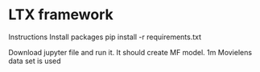 # LTX framework
Instructions
Install packages pip install -r requirements.txt

Download jupyter file and run it. It should create MF model. 1m Movielens data set is used
